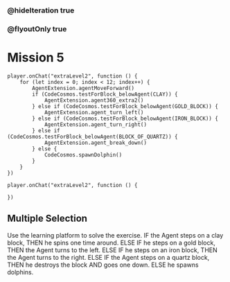 ### @hideIteration true
### @flyoutOnly true
# Mission 5

```blocks
player.onChat("extraLevel2", function () {
    for (let index = 0; index < 12; index++) {
        AgentExtension.agentMoveForward()
        if (CodeCosmos.testForBlock_belowAgent(CLAY)) {
            AgentExtension.agent360_extra2()
        } else if (CodeCosmos.testForBlock_belowAgent(GOLD_BLOCK)) {
            AgentExtension.agent_turn_left()
        } else if (CodeCosmos.testForBlock_belowAgent(IRON_BLOCK)) {
            AgentExtension.agent_turn_right()
        } else if (CodeCosmos.testForBlock_belowAgent(BLOCK_OF_QUARTZ)) {
            AgentExtension.agent_break_down()
        } else {
            CodeCosmos.spawnDolphin()
        }
    }
})
```

```template
player.onChat("extraLevel2", function () {
    
})
```

## Multiple Selection
Use the learning platform to solve the exercise.
IF the Agent steps on a clay block, THEN he spins one time around. ELSE IF he steps on a gold block, THEN the Agent turns to the left. ELSE IF he steps on an iron block, THEN the Agent turns to the right. ELSE IF the Agent steps on a quartz block, THEN he destroys the block AND goes one down. ELSE he spawns dolphins.